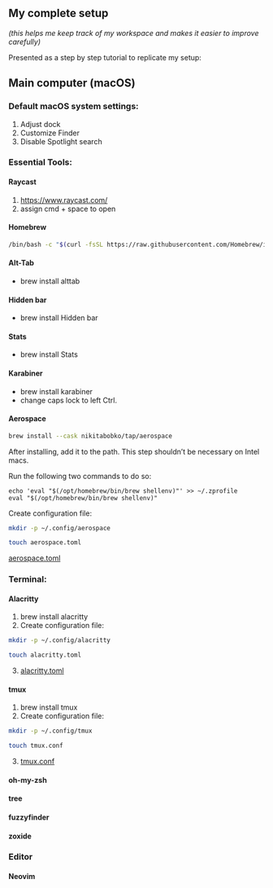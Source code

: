 ## My complete setup 
*(this helps me keep track of my workspace and makes it easier to improve carefully)*

Presented as a step by step tutorial to replicate my setup:

## Main computer (macOS)

### Default macOS system settings:
1. Adjust dock
2. Customize Finder
3. Disable Spotlight search

### Essential Tools:
#### Raycast

1. https://www.raycast.com/
2. assign cmd + space to open
 
#### Homebrew

```bash
/bin/bash -c "$(curl -fsSL https://raw.githubusercontent.com/Homebrew/install/HEAD/install.sh)"
```

#### Alt-Tab

- brew install alttab
#### Hidden bar

- brew install Hidden bar
#### Stats

- brew install Stats
#### Karabiner

- brew install karabiner
- change caps lock to left Ctrl.
#### Aerospace

```zsh
brew install --cask nikitabobko/tap/aerospace
```

After installing, add it to the path. This step shouldn’t be necessary on Intel macs.

Run the following two commands to do so:

```
echo 'eval "$(/opt/homebrew/bin/brew shellenv)"' >> ~/.zprofile
eval "$(/opt/homebrew/bin/brew shellenv)"
```

Create configuration file:

```zsh
mkdir -p ~/.config/aerospace
```
```zsh
touch aerospace.toml
```

[aerospace.toml](aerospace.toml.md)

### Terminal: 
#### Alacritty

1. brew install alacritty
2. Create configuration file:

```zsh
mkdir -p ~/.config/alacritty
```
```zsh
touch alacritty.toml
```
3. [alacritty.toml](alacritty.toml.md)

#### tmux

1. brew install tmux
2. Create configuration file:

```zsh
mkdir -p ~/.config/tmux
```
```zsh
touch tmux.conf
```
3. [tmux.conf](tmux.conf.md)
#### oh-my-zsh


#### tree
#### fuzzyfinder
#### zoxide

### Editor

#### Neovim
